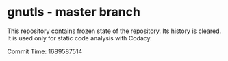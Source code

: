 # gnutls - master branch

This repository contains frozen state of the repository.
Its history is cleared. It is used only for static code
analysis with Codacy.

Commit Time: 1689587514